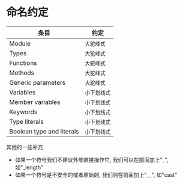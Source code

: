 # 命名约定

| 条目                      | 约定        |
| ------------------------- | ------------------ |
| Module                  | `大驼峰式`   |
| Types                     | `大驼峰式`   |
| Functions                 | `大驼峰式`   |
| Methods                   | `大驼峰式`   |
| Generic parameters        | `大驼峰式`   |
| Variables                 | `小下划线式` |
| Member variables          | `小下划线式` |
| Keywords                  | `小下划线式` |
| Type literals             | `小下划线式` |
| Boolean type and literals | `小下划线式` |

其他的一些补充

* 如果一个符号我们不建议外部直接操作它, 我们可以在前面加上"_", 如"_length"
* 如果一个符号是不安全的或者原始的, 我们则在前面加上"__", 如"cast"
